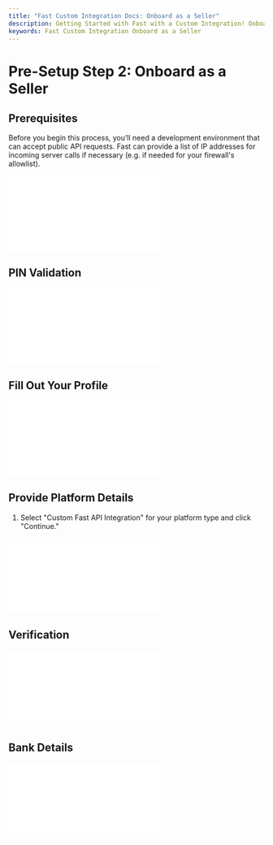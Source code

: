 ```yaml
---
title: "Fast Custom Integration Docs: Onboard as a Seller"
description: Getting Started with Fast with a Custom Integration! Onboard as a Seller.
keywords: Fast Custom Integration Onboard as a Seller
---
```


# Pre-Setup Step 2: Onboard as a Seller

## Prerequisites

Before you begin this process, you’ll need a development environment that can accept public API requests. Fast can provide a list of IP addresses for incoming server calls if necessary (e.g. if needed for your firewall's allowlist).

<embed src="/reusables/for-developers/_platform_all_sign_up_as_a_seller_banner_sandbox_and_contact_support.md" />

## PIN Validation

<embed src="/reusables/for-developers/_platform_all_sign_up_as_a_seller_pin_validation.md" />

## Fill Out Your Profile

<embed src="/reusables/for-developers/_platform_all_sign_up_as_a_seller_fill_out_your_profile.md" />

## Provide Platform Details

1. Select "Custom Fast API Integration" for your platform type and click "Continue."

<embed src="/reusables/for-developers/_platform_all_sign_up_as_a_seller_platform_details.md" />

## Verification

<embed src="/reusables/for-developers/_platform_all_sign_up_as_a_seller_business_verification.md" />

## Bank Details

<embed src="/reusables/for-developers/_platform_all_sign_up_as_a_seller_bank_details.md" />
